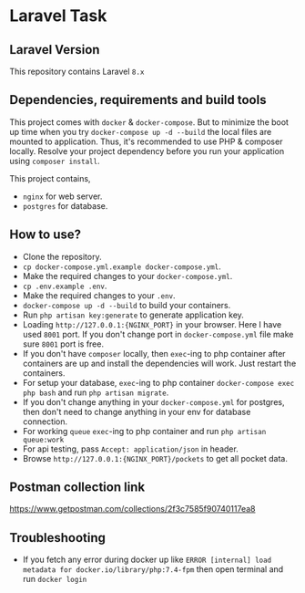# Laravel Task

## Laravel Version
This repository contains Laravel `8.x`

## Dependencies, requirements and build tools
This project comes with `docker` & `docker-compose`. But to minimize the boot up time when you try `docker-compose up -d --build` the local files are mounted to application.
Thus, it's recommended to use PHP & composer locally. Resolve your project dependency before you run your application using `composer install`.

This project contains,
- `nginx` for web server.
- `postgres` for database.

## How to use?
- Clone the repository.
- `cp docker-compose.yml.example docker-compose.yml`.
- Make the required changes to your `docker-compose.yml`.
- `cp .env.example .env`.
- Make the required changes to your `.env`.
- `docker-compose up -d --build` to build your containers.
- Run `php artisan key:generate` to generate application key.
- Loading `http://127.0.0.1:{NGINX_PORT}` in your browser. Here I have used `8001` port. If you don't change port in `docker-compose.yml` file make sure `8001` port is free.
- If you don't have `composer` locally, then `exec`-ing to php container after containers are up and install the dependencies will work. Just restart the containers.
- For setup your database, `exec`-ing to php container `docker-compose exec php bash` and run `php artisan migrate`.
- If you don't change anything in your `docker-compose.yml` for postgres, then don't need to change anything in your env for database connection.
- For working `queue` `exec`-ing to php container and run `php artisan queue:work`
- For api testing, pass `Accept: application/json` in header.
- Browse `http://127.0.0.1:{NGINX_PORT}/pockets` to get all pocket data.

## Postman collection link
https://www.getpostman.com/collections/2f3c7585f90740117ea8

## Troubleshooting
- If you fetch any error during docker up like `ERROR [internal] load metadata for docker.io/library/php:7.4-fpm` then open terminal and run `docker login`
